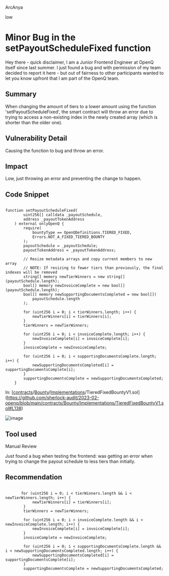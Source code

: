ArcAnya

low

# Minor Bug in the setPayoutScheduleFixed function

Hey there - quick disclaimer, I am a Junior Frontend Engineer at OpenQ itself since last summer. I just found a bug and with permission of my team decided to report it here - but out of fairness to other participants wanted to let you know upfront that I am part of the OpenQ team.

## Summary
When changing the amount of tiers to a lower amount using the function 'setPayoutScheduleFixed', the smart contract will throw an error due to trying to access a non-existing index in the newly created array (which is shorter than the older one).

## Vulnerability Detail
Causing the function to bug and throw an error.

## Impact
Low, just throwing an error and preventing the change to happen.

## Code Snippet

``` solidity

function setPayoutScheduleFixed(
        uint256[] calldata _payoutSchedule,
        address _payoutTokenAddress
    ) external onlyOpenQ {
        require(
            bountyType == OpenQDefinitions.TIERED_FIXED,
            Errors.NOT_A_FIXED_TIERED_BOUNTY
        );
        payoutSchedule = _payoutSchedule;
        payoutTokenAddress = _payoutTokenAddress;

        // Resize metadata arrays and copy current members to new array
        // NOTE: If resizing to fewer tiers than previously, the final indexes will be removed
        string[] memory newTierWinners = new string[](payoutSchedule.length);
        bool[] memory newInvoiceComplete = new bool[](payoutSchedule.length);
        bool[] memory newSupportingDocumentsCompleted = new bool[](
            payoutSchedule.length
        );

        for (uint256 i = 0; i < tierWinners.length; i++) {
            newTierWinners[i] = tierWinners[i];
        }
        tierWinners = newTierWinners;

        for (uint256 i = 0; i < invoiceComplete.length; i++) {
            newInvoiceComplete[i] = invoiceComplete[i];
        }
        invoiceComplete = newInvoiceComplete;

        for (uint256 i = 0; i < supportingDocumentsComplete.length; i++) {
            newSupportingDocumentsCompleted[i] = supportingDocumentsComplete[i];
        }
        supportingDocumentsComplete = newSupportingDocumentsCompleted;
    }

```
In: [[contracts](https://github.com/sherlock-audit/2023-02-openq-ArcAnya/tree/main/contracts)/[Bounty](https://github.com/sherlock-audit/2023-02-openq-ArcAnya/tree/main/contracts/Bounty)/[Implementations](https://github.com/sherlock-audit/2023-02-openq-ArcAnya/tree/main/contracts/Bounty/Implementations)/TieredFixedBountyV1.sol](https://github.com/sherlock-audit/2023-02-openq/blob/main/contracts/Bounty/Implementations/TieredFixedBountyV1.sol#L138)

![image](https://user-images.githubusercontent.com/75732239/217847035-e5aaea4a-0bbe-4804-b70d-bde0e9a6c372.png)

## Tool used

Manual Review

Just found a bug when testing the frontend: was getting an error when trying to change the payout schedule to less tiers than initially.

## Recommendation


```  solidity

       for (uint256 i = 0; i < tierWinners.length && i < newTierWinners.length; i++) {
            newTierWinners[i] = tierWinners[i];
        }
        tierWinners = newTierWinners;

        for (uint256 i = 0; i < invoiceComplete.length && i < newInvoiceComplete.length; i++) {
            newInvoiceComplete[i] = invoiceComplete[i];
        }
        invoiceComplete = newInvoiceComplete;

        for (uint256 i = 0; i < supportingDocumentsComplete.length && i < newSupportingDocumentsCompleted.length; i++) {
            newSupportingDocumentsCompleted[i] = supportingDocumentsComplete[i];
        }
        supportingDocumentsComplete = newSupportingDocumentsCompleted;

```
